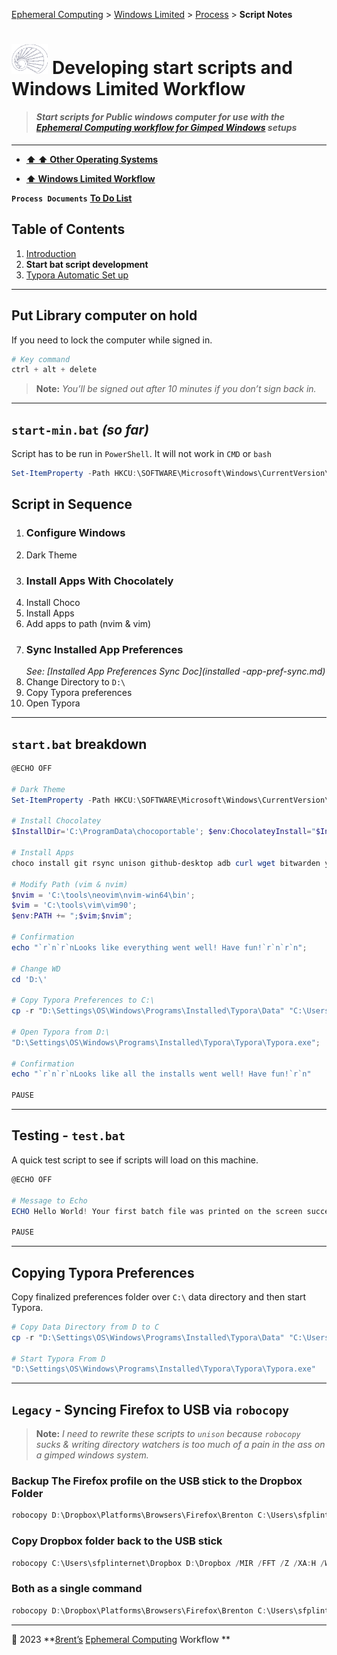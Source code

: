 [Ephemeral Computing](../../../README.md) > [Windows Limited](../../README.md) > [Process](README.md) > **Script Notes**

# <img src="https://raw.githubusercontent.com/8rents/_/i/sfpl-logo.png" alt="SFPL Logo" style="zoom:33%;" />  Developing start scripts and Windows Limited Workflow

> ####  *Start scripts for Public windows computer for use with the [Ephemeral Computing workflow for Gimped Windows](#) setups*

---

- **[⬆ ⬆ Other Operating Systems](../../README.md)**

- **[⬆ Windows Limited Workflow](../README.md)**

**`Process Documents`**  [**To Do List**](todo.md)

## Table of Contents

1. [Introduction](README.md)
2. **Start bat script development**
3. [Typora Automatic Set up](typora-automatic-setup.md)

---

## Put Library computer on hold

If you need to lock the computer while signed in.

```powershell
# Key command
ctrl + alt + delete
```

> **Note:** *You’ll be signed out after 10 minutes if you don’t sign back in.*

---

## `start-min.bat` *(so far)*

Script has to be run in `PowerShell`. It will not work in `CMD` or `bash`

```powershell
Set-ItemProperty -Path HKCU:\SOFTWARE\Microsoft\Windows\CurrentVersion\Themes\Personalize -Name AppsUseLightTheme -Value 0; $InstallDir='C:\ProgramData\chocoportable'; $env:ChocolateyInstall="$InstallDir"; Set-ExecutionPolicy Bypass -Scope Process -Force; iex ((New-Object System.Net.WebClient).DownloadString('https://community.chocolatey.org/install.ps1')); choco install rsync unison github-desktop adb curl wget bitwarden yt-dlg.portable vim fzf hackfont -y; $nvim = 'C:\tools\neovim\nvim-win64\bin'; $vim = 'C:\tools\vim\vim90'; $env:PATH += ";$vim;$nvim"; echo "`r`nvim & nvim have been added to PATH and are ready to use!" cd 'D:\'; cp -r "D:\Settings\OS\Windows\Programs\Installed\Typora\Data" "C:\Users\sfplinternet\AppData\Roaming\Typora"; "D:\Settings\OS\Windows\Programs\Installed\Typora\Typora\Typora.exe"; echo "`r`n`r`nLooks like all the installs went well! Have fun!`r`n"
```

## Script in Sequence

1. ### Configure Windows
  1. Dark Theme
2. ### Install Apps With Chocolately
  1. Install Choco
  2. Install Apps
  3. Add apps to path (nvim & vim)
3. ### Sync Installed App Preferences
    *See: [Installed App Preferences Sync Doc](installed -app-pref-sync.md)*
  1. Change Directory to `D:\`
  2. Copy Typora preferences 
  3. Open Typora

---

## `start.bat` breakdown

```powershell
@ECHO OFF

# Dark Theme
Set-ItemProperty -Path HKCU:\SOFTWARE\Microsoft\Windows\CurrentVersion\Themes\Personalize -Name AppsUseLightTheme -Value 0; 

# Install Chocolatey
$InstallDir='C:\ProgramData\chocoportable'; $env:ChocolateyInstall="$InstallDir"; Set-ExecutionPolicy Bypass -Scope Process -Force; iex ((New-Object System.Net.WebClient).DownloadString('https://community.chocolatey.org/install.ps1'));

# Install Apps
choco install git rsync unison github-desktop adb curl wget bitwarden yt-dlg.portable vim neovim fzf hackfont -y; 

# Modify Path (vim & nvim)
$nvim = 'C:\tools\neovim\nvim-win64\bin';
$vim = 'C:\tools\vim\vim90';
$env:PATH += ";$vim;$nvim";

# Confirmation
echo "`r`n`r`nLooks like everything went well! Have fun!`r`n`r`n";

# Change WD
cd 'D:\'

# Copy Typora Preferences to C:\
cp -r "D:\Settings\OS\Windows\Programs\Installed\Typora\Data" "C:\Users\sfplinternet\AppData\Roaming\Typora";

# Open Typora from D:\
"D:\Settings\OS\Windows\Programs\Installed\Typora\Typora\Typora.exe"; 

# Confirmation
echo "`r`n`r`nLooks like all the installs went well! Have fun!`r`n"

PAUSE
```

---

## Testing - `test.bat`

A quick test script to see if scripts will load on this machine.

```powershell
@ECHO OFF

# Message to Echo
ECHO Hello World! Your first batch file was printed on the screen successfully.

PAUSE
```

---

## Copying Typora Preferences

Copy finalized preferences folder over `C:\` data directory and then start Typora.

```powershell
# Copy Data Directory from D to C
cp -r "D:\Settings\OS\Windows\Programs\Installed\Typora\Data" "C:\Users\sfplinternet\AppData\Roaming\Typora";

# Start Typora From D
"D:\Settings\OS\Windows\Programs\Installed\Typora\Typora\Typora.exe"
```

---

## **`Legacy`** - Syncing Firefox to USB via `robocopy`

> **Note:** *I need to rewrite these scripts to `unison` because `robocopy` sucks & writing directory watchers is too much of a pain in the ass on a gimped windows system.*

### Backup The Firefox profile on the USB stick to the Dropbox Folder

```powershell
robocopy D:\Dropbox\Platforms\Browsers\Firefox\Brenton C:\Users\sfplinternet\Dropbox\Platforms\Browsers\Firefox\Brenton /MIR /FFT /Z /XA:H /W:5
```

### Copy Dropbox folder back to the USB stick
```powershell
robocopy C:\Users\sfplinternet\Dropbox D:\Dropbox /MIR /FFT /Z /XA:H /W:5
```

### Both as a single command
```powershell
robocopy D:\Dropbox\Platforms\Browsers\Firefox\Brenton C:\Users\sfplinternet\Dropbox\Platforms\Browsers\Firefox\Brenton /MIR /FFT /Z /XA:H /W:5; robocopy C:\Users\sfplinternet\Dropbox D:\Dropbox /MIR /FFT /Z /XA:H /W:5
```

***

🤍 2023 **[8rent’s](https://allmylinks.com/8rents) [Ephemeral Computing](https://github.com/8rents/ephemeral-computing) Workflow **